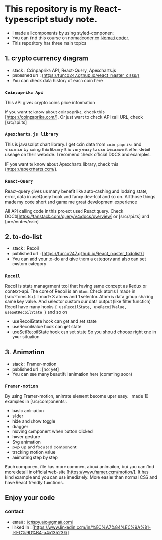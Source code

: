 # This repository is my React-typescript study note.

- I made all components by using styled-component
- You can find this course on nomadcoder.co [Nomad coder](https://nomadcoder.co).
- This repository has three main topics

## 1. crypto currency diagram

- stack : Coinpaprika API, React-Query, Apexcharts.js
- published url : [https://funco247.github.io/React_master_class/]
- You can check data history of each coin here

### `Coinpaprika Api`

This API gives crypto coins price information

If you want to know about coinpaprika, check this [https://coinpaprika.com/]. Or just want to check API call URL, check [src/api.ts]

### `Apexcharts.js library`

This is javascript chart library. I get coin data from `coin paprika` and visualize by using this library
It is very easy to use becaaue it offer detail useage on their webside. I recomend check official DOCS and examples.

IF you want to know about Apexcharts library, check this [https://apexcharts.com/].

### `React-Query`

React-query gives us many benefit like auto-cashing and lodaing state, error, data in useQuery hook and fancy dev-tool and so on.
All those things made my code short and game me great development experience

All API calling code in this project used React query. Check DOCS[https://tanstack.com/query/v4/docs/overview] or [src/api.ts] and [arc/routes/coin]

## 2. to-do-list

- stack : Recoil
- published url : [https://funco247.github.io/React_master_todolist/]
- You can add your to-do and give them a category and also can set custom category

### `Recoil`

Recoil is state management tool that having same concept as Redux or context-api.
The core of Recoil is an `Atom`. Check atoms I made in [src/stoms.tsx].
I made 3 atoms and 1 selector. Atom is data group sharing same key value. And selector custom our data output (like filter function)
Recoil have many hooks `{ useRecoilState, useRecoilValue, useSetRecoilState }` and so on

- useRecoilState hook can get and set state
- useRecoilValue hook can get state
- useSetRecoilState hook can set state
  So you should choose right one in your situation

## 3. Animation

- stack : Framer-motion
- published url : [not yet]
- You can see many beautiful animation here (comming soon)

### `Framer-motion`

By using Framer-motion, animate element become uper easy. I made 10 examples in [src/components].

- basic animation
- slider
- hide and show toggle
- dragger
- moving component when button clicked
- hover gesture
- Svg animation
- pop up and focused component
- tracking motion value
- animating step by step

Each component file has more comment about animation, but you can find more detail in official web-site [https://www.framer.com/motion/].
It has kind example and you can use imediately. More easier than normal CSS and have React frendly functions.

## Enjoy your code

### contact

- email : [crispy.alc@gmail.com]
- linked In : [https://www.linkedin.com/in/%EC%A7%84%EC%9A%B1-%EC%9D%B4-a4b135236/]
